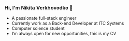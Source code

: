 ### Hi, I'm Nikita Verkhovodko 👋

- A passionate full-stack engineer
- Currently work as a Back-end Developer at ITC Systems
- Computer science student
- I’m always open for new opportunities, this is my CV

<div id="header" align="center>
  <h1>Hi, I'm Nikita Verkhovodko 👋</h1>
  <h3>Full Stack Developer from Minsk</h3>
</div>
  
<!--
**NVERKHOVODKO/NVERKHOVODKO** is a ✨ _special_ ✨ repository because its `README.md` (this file) appears on your GitHub profile.

Here are some ideas to get you started:

- 🔭 I’m currently working on ...
- 🌱 I’m currently learning ...
- 👯 I’m looking to collaborate on ...
- 🤔 I’m looking for help with ...
- 💬 Ask me about ...
- 📫 How to reach me: ...
- 😄 Pronouns: ...
- ⚡ Fun fact: ...
-->

